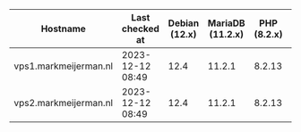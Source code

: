 | Hostname              | Last checked at  | Debian (12.x) | MariaDB (11.2.x) | PHP (8.2.x) | Nginx (1.25.x) | Composer (2.6.x) | RabbitMQ (3.12.x) | Erlang (26) |
|-----------------------|------------------|---------------|------------------|-------------|----------------|------------------|-------------------|-------------|
| vps1.markmeijerman.nl | 2023-12-12 08:49 | 12.4 | 11.2.1 | 8.2.13 | 1.24.0 | 2.6.6 |  |  |
| vps2.markmeijerman.nl | 2023-12-12 08:49 | 12.4 | 11.2.1 | 8.2.13 | 1.24.0 | 2.6.6 |  |  |
